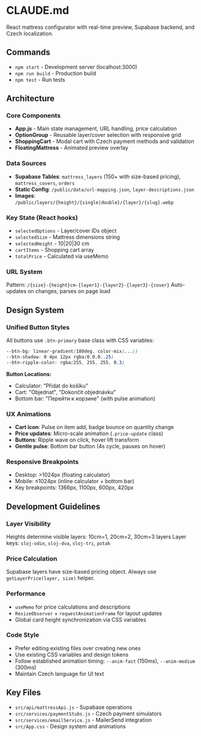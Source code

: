 # CLAUDE.md

React mattress configurator with real-time preview, Supabase backend, and Czech localization.

## Commands
- `npm start` - Development server (localhost:3000)
- `npm run build` - Production build
- `npm test` - Run tests

## Architecture

### Core Components
- **App.js** - Main state management, URL handling, price calculation
- **OptionGroup** - Reusable layer/cover selection with responsive grid
- **ShoppingCart** - Modal cart with Czech payment methods and validation
- **FloatingMattress** - Animated preview overlay

### Data Sources
- **Supabase Tables**: `mattress_layers` (150+ with size-based pricing), `mattress_covers`, `orders`
- **Static Config**: `/public/data/url-mapping.json`, `layer-descriptions.json`
- **Images**: `/public/layers/{height}/{single|double}/{layer}/{slug}.webp`

### Key State (React hooks)
- `selectedOptions` - Layer/cover IDs object
- `selectedSize` - Mattress dimensions string
- `selectedHeight` - 10|20|30 cm
- `cartItems` - Shopping cart array
- `totalPrice` - Calculated via useMemo

### URL System
Pattern: `/{size}-{height}cm-{layer1}-{layer2}-{layer3}-{cover}`
Auto-updates on changes, parses on page load

## Design System

### Unified Button Styles
All buttons use `.btn-primary` base class with CSS variables:
```css
--btn-bg: linear-gradient(180deg, color-mix(...))
--btn-shadow: 0 4px 12px rgba(0,0,0,.25)
--btn-ripple-color: rgba(255, 255, 255, 0.3)
```

**Button Locations:**
- Calculator: "Přidat do košíku" 
- Cart: "Objednat", "Dokončit objednávku"
- Bottom bar: "Перейти к корзине" (with pulse animation)

### UX Animations
- **Cart icon**: Pulse on item add, badge bounce on quantity change
- **Price updates**: Micro-scale animation (`.price-update` class)
- **Buttons**: Ripple wave on click, hover lift transform
- **Gentle pulse**: Bottom bar button (4s cycle, pauses on hover)

### Responsive Breakpoints
- Desktop: >1024px (floating calculator)
- Mobile: ≤1024px (inline calculator + bottom bar)
- Key breakpoints: 1366px, 1100px, 600px, 420px

## Development Guidelines

### Layer Visibility
Heights determine visible layers: 10cm=1, 20cm=2, 30cm=3 layers
Layer keys: `sloj-odin`, `sloj-dva`, `sloj-tri`, `potah`

### Price Calculation
Supabase layers have size-based pricing object. Always use `getLayerPrice(layer, size)` helper.

### Performance
- `useMemo` for price calculations and descriptions
- `ResizeObserver` + `requestAnimationFrame` for layout updates
- Global card height synchronization via CSS variables

### Code Style
- Prefer editing existing files over creating new ones
- Use existing CSS variables and design tokens
- Follow established animation timing: `--anim-fast` (150ms), `--anim-medium` (300ms)
- Maintain Czech language for UI text

## Key Files
- `src/api/mattressApi.js` - Supabase operations
- `src/services/paymentStubs.js` - Czech payment simulators  
- `src/services/emailService.js` - MailerSend integration
- `src/App.css` - Design system and animations